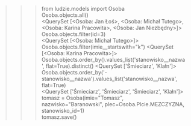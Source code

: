 >>> from ludzie.models import Osoba            
>>> Osoba.objects.all()             
<QuerySet [<Osoba: Jan Łoś>, <Osoba: Michał Tutego>, <Osoba: Karina Pracowita>, <Osoba: Jan Niezbędny>]>
>>> Osoba.objects.filter(id=3)                 
<QuerySet [<Osoba: Michał Tutego>]>
>>> Osoba.objects.filter(imie__startswith="k") 
<QuerySet [<Osoba: Karina Pracowita>]>
>>> Osoba.objects.order_by().values_list('stanowisko__nazwa', flat=True).distinct()
<QuerySet ['Śmieciarz', 'Klałn']>
>>> Osoba.objects.order_by('-stanowisko__nazwa').values_list('stanowisko__nazwa', flat=True)                                                                    
<QuerySet ['Śmieciarz', 'Śmieciarz', 'Śmieciarz', 'Klałn']>
>>> tomasz = Osoba(imie="Tomasz", nazwisko="Baranowski", plec=Osoba.Plcie.MEZCZYZNA, stanowisko_id=1)     
>>> tomasz.save() 
